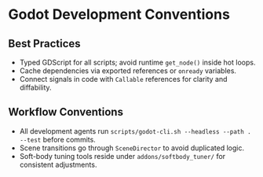 # Godot Development Conventions
## Best Practices
- Typed GDScript for all scripts; avoid runtime `get_node()` inside hot loops.
- Cache dependencies via exported references or `onready` variables.
- Connect signals in code with `Callable` references for clarity and diffability.

## Workflow Conventions
- All development agents run `scripts/godot-cli.sh --headless --path . --test` before commits.
- Scene transitions go through `SceneDirector` to avoid duplicated logic.
- Soft-body tuning tools reside under `addons/softbody_tuner/` for consistent adjustments.
